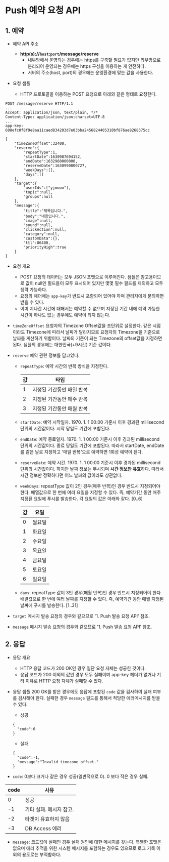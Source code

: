# Push 예약 요청 API

## 1. 예약

- 예약 API 주소

  - **http(s)://`host`:`port`/message/reserve**
    - 내부망에서 운영되는 경우에는 https를 구축할 필요가 없지만 외부망으로 분리되어 운영되는 경우에는 https 구성을 이용하는 게 안전하다.
    - 서버의 주소(host, port)의 경우에는 운영환경에 맞는 값을 사용한다.

- 요청 샘플
  - HTTP 프로토콜을 이용하는 POST 요청으로 아래와 같은 형태로 요청한다.

```
POST /message/reserve HTTP/1.1
...
Accept: application/json, text/plain, */*
Content-Type: application/json;charset=UTF-8
...
app-key: 608efc0f8f9e8aa11caed834203d7e03bba2456824405310bf876ae8268375cc

{
    "timeZoneOffset":32400,
    "reserve":{
        "repeatType":1,
        "startDate":1630987694152,
        "endDate":1632960000000,
        "reserveDate":1630990800727,
        "weekDays":[],
        "days":[]
    },
    "target":{
        "userIds":["yjmoon"],
        "topic":null,
        "groups":null
    },
    "message":{
        "title":"제목입니다.",
        "body":"내용입니다.",
        "image":null,
        "sound":null,
        "clickAction":null,
        "category":null,
        "customData":{},
        "ttl":86400,
        "priorityHigh":true
    }
}
```

- 요청 개요

  - POST 요청의 데이터는 모두 JSON 포맷으로 이루어진다. 샘플은 참고용이므로 값이 null인 필드들이 모두 표시되어 있지만 몇몇 필수 필드를 제외하고 모두 생략 가능하다.
  - 요청의 헤더에는 `app-key`가 반드시 포함되어 있어야 하며 관리자에게 문의하면 받을 수 있다.
  - 이미 지나간 시간에 대해서는 예약할 수 없으며 지정된 기간 내에 예약 가능한 시간이 하나도 없는 경우에도 예약이 되지 않는다.

- `timeZoneOffset`
  요청자의 Timezone Offset값을 초단위로 설정한다. 같은 시점이라도 Timezone에 따라서 날짜가 달라지므로 요청자의 Timezone을 기준으로 날짜를 계산하기 위함이다. 날짜의 기준이 되는 Timezone의 offset값을 지정하면 된다. 샘플의 경우에는 대한민국(+9시간) 기준 값이다.

- `reserve`
  예약 관련 정보를 담고있다.

  - `repeatType`: 예약 시간의 반복 방식을 지정한다.

    | 값  | 타입                      |
    | --- | ------------------------- |
    | 1   | 지정된 기간동안 매일 반복 |
    | 2   | 지정된 기간동안 매주 반복 |
    | 3   | 지정된 기간동안 매월 반복 |

  - `startDate`: 예약 시작일자. 1970. 1. 1 00:00 기준시 이후 경과된 millisecond 단위의 시간값이다. 시작 당일도 기간에 포함된다.

  - `endDate`: 예약 종료일자. 1970. 1. 1 00:00 기준시 이후 경과된 millisecond 단위의 시간값이다. 종료 당일도 기간에 포함된다. 따라서 startDate, endDate를 같은 날로 지정하고 '매일 반복'으로 예약하면 1회성 예약이 된다.

  - `reserveDate`: 예약 시간. 1970. 1. 1 00:00 기준시 이후 경과된 millisecond 단위의 시간값이다. 하지만 날짜 정보는 무시되며 **시간 정보만 유효**하다. 따라서 시간 정보만 정확하다면 어느 날짜의 값이라도 상관없다.

  - `weekDays`: repeatType 값이 2인 경우(매주 반복)인 경우 반드시 지정되어야 한다. 배열값으로 한 번에 여러 요일을 지정할 수 있다. 즉, 예약기간 동안 매주 지정된 요일에 푸시를 발송한다. 각 요일의 값은 아래와 같다. [0..6]

    | 값  | 요일   |
    | --- | ------ |
    | 0   | 월요일 |
    | 1   | 화요일 |
    | 2   | 수요일 |
    | 3   | 목요일 |
    | 4   | 금요일 |
    | 5   | 토요일 |
    | 6   | 일요일 |

  - `days`: repeatType 값이 3인 경우(매월 반복)인 경우 반드시 지정되어야 한다. 배열값으로 한 번에 여러 날짜를 지정할 수 있다. 즉, 예약기간 동안 매월 지정된 날짜에 푸시를 발송한다. [1..31]

- `target`
  메시지 발송 요청의 경우와 같으므로 '1. Push 발송 요청 API' 참조.

- `message`
  메시지 발송 요청의 경우와 같으므로 '1. Push 발송 요청 API' 참조.

## 2. 응답

- 응답 개요

  - HTTP 응답 코드가 200 OK인 경우 일단 요청 자체는 성공한 것이다.
  - 응답 코드가 200 이외의 값인 경우 모두 실패이며 app-key 헤더가 없거나 기타 이유로 HTTP 요청 자체가 실패할 수 있다.

- 응답 샘플
  200 OK를 받은 경우에도 응답에 포함된 `code` 값을 검사하여 실패 여부를 검사해야 한다. 실패한 경우 `message` 필드를 통해서 적당한 에러메시지를 받을 수 있다.

  - 성공

  ```
  {
    "code":0
  }
  ```

  - 실패

  ```
  {
    "code":-1,
    "message":"Invalid timezone offset."
  }
  ```

- `code`: 0보다 크거나 같은 경우 성공(일반적으로 0). 0 보다 작은 경우 실패.

| code | 사유                    |
| ---- | ----------------------- |
| 0    | 성공                    |
| -1   | 기타 실패. 메시지 참고. |
| -2   | 타겟이 유효하지 않음    |
| -3   | DB Access 에러          |

- `message`: 코드값이 실패인 경우 실패 원인에 대한 메시지를 갖는다. 특별한 포맷은 없으며 에러 추적을 위한 시스템 메시지를 포함하는 경우도 있으므로 로그 기록 이외의 용도로는 부적합하다.

